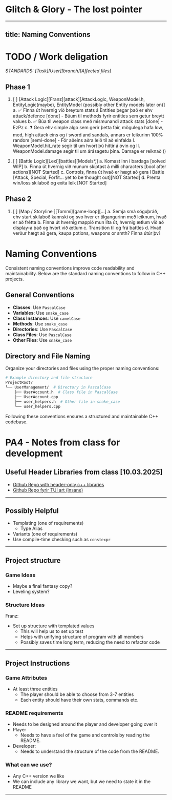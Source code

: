 # Glitch & Glory - The lost pointer




---
title: Naming Conventions
---
# TODO / Work deligation
*STANDARDS: [Task][User][branch][Affected files]*

## Phase 1

1. [ ] [Attack Logic][Franz][attack][AttackLogic, WeaponModel.h, EntityLogic(maybe), EntityModel (possibly other Entity models later on)]
    a. ✅ Finna út hvernig við breytum stats á Entities þegar það er ehv attack/defence [done]
        - Búum til methods fyrir entities sem getur breytt values
    b. ✅ Búa til weapon class með mismunandi attack stats [done]
        - EzPz
    c. ❓ Gera ehv simple algo sem gerir þetta fair, mögulega hafa low, med, high attack eins og í sword and sandals, annars er leikurinn 100% random [semi-done]
        - Fór aðeins aðra leið til að einfalda 
            I.  WeaponModel.hit_rate segir til um hvort þú hittir á óvin og 
            II.  WeaponModel.damage segir til um árásagetu þína. Damage er reiknað () 
    

2. [ ] [Battle Logic][Lexi][battles][Models*,]
 a. Komast inn í bardaga [solved WIP]
 b. Finna út hvernig við munum skiptast á milli characters [bool after actions][NOT Started]
 c.  Controls, finna út hvað er hægt að gera í Battle [Attack, Special, Forfit... yet to be thought out][NOT Started]
 d. Prenta win/loss skilaboð og exita leik [NOT Started]

## Phase 2

1. [ ] [Map / Storyline ][Tommi][game-loop][...]
 a. Semja smá söguþráð, ehv start skilaboð kannski og svo hver er tilgangurinn með leiknum, hvað er að frétta
 b. Finna út hvernig mappið mun líta út, hvernig ætlum við að display-a það og hvort við ætlum
 c. Transition til og frá battles
 d. Hvað verður hægt að gera, kaupa potions, weapons or smth? Finna útúr því


# Naming Conventions

Consistent naming conventions improve code readability and maintainability. Below are the standard naming conventions to follow in C++ projects.

## General Conventions

- **Classes**: Use `PascalCase`
- **Variables**: Use `snake_case`
- **Class Instances**: Use `camelCase`
- **Methods**: Use `snake_case`
- **Directories**: Use `PascalCase`
- **Class Files**: Use `PascalCase`
- **Other Files**: Use `snake_case`


## Directory and File Naming

Organize your directories and files using the proper naming conventions:

```sh
# Example directory and file structure
ProjectRoot/
└── UserManagement/  # Directory in PascalCase
    ├── UserAccount.h  # Class file in PascalCase
    ├── UserAccount.cpp
    ├── user_helpers.h  # Other file in snake_case
    └── user_helpers.cpp

```

Following these conventions ensures a structured and maintainable C++ codebase.




# PA4 - Notes from class for development

## Useful Header Libraries from class [10.03.2025]
- [Github Repo with header-only c++ libraries](https://github.com/p-ranav/awesome-hpp)
- [Github Repo fyrir TUI art (insane)](https://github.com/ArthurSonzogni/FTXUI)
_____________________________________

## Possibly Helpful
- Templating (one of requirements)
    - Type Alias
- Variants (one of requirements)
- Use compile-time checking such as `constexpr`
_____________________________________

## Project structure

### Game Ideas
- Maybe a final fantasy copy?
- Leveling system?

### Structure Ideas
Franz:
- Set up structure with templated values 
    - This will help us to set up test
    - Helps with unifying structure of program with all members
    - Possibly saves time long term, reducing the need to refactor code
_____________________________________

## Project Instructions

### Game Attributes
- At least three entities
    - The player should be able to choose from 3-7 entities
    - Each entity should have their own stats, commands etc.


### README requirements
- Needs to be designed around the player and developer going over it
- Player
    - Needs to have a feel of the game and controls by reading the README.
- Developer:
    - Needs to understand the structure of the code from the README.


### What can we use?
- Any C++ version we like
- We can include any library we want, but we need to state it in the README
_____________________________________
